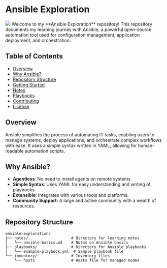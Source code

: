 # Ansible Exploration

<img src="https://hostkey.ru/storage/11_art35-00_71461c24.jpg ">
Welcome to my **Ansible Exploration** repository! This repository documents my learning journey with Ansible, a powerful open-source automation tool used for configuration management, application deployment, and orchestration.

## Table of Contents

- [Overview](#overview)
- [Why Ansible?](#why-ansible)
- [Repository Structure](#repository-structure)
- [Getting Started](#getting-started)
- [Notes](#notes)
- [Playbooks](#playbooks)
- [Contributing](#contributing)
- [License](#license)

## Overview

Ansible simplifies the process of automating IT tasks, enabling users to manage systems, deploy applications, and orchestrate complex workflows with ease. It uses a simple syntax written in YAML, allowing for human-readable automation scripts.

## Why Ansible?

- **Agentless**: No need to install agents on remote systems.
- **Simple Syntax**: Uses YAML for easy understanding and writing of playbooks.
- **Extensible**: Integrates with various tools and platforms.
- **Community Support**: A large and active community with a wealth of resources.

## Repository Structure

```plaintext
ansible-exploration/
├── notes/                   # Directory for learning notes
│   └── ansible-basics.md    # Notes on Ansible basics
├── playbooks/               # Directory for Ansible playbooks
│   └── example-playbook.yml  # Sample playbook file
└── inventory/               # Inventory files
    └── hosts                # Hosts file for managed nodes

